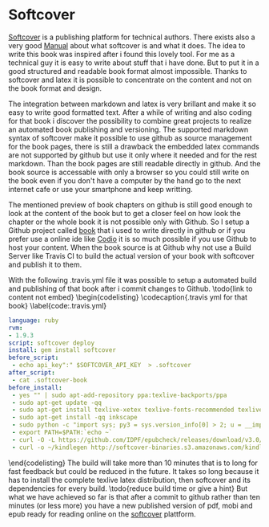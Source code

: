 # Softcover

[Softcover](https://www.softcover.io) is a publishing platform for technical authors. There exists also a very good 
[Manual](http://manual.softcover.io/) about what softcover is and what it does. The idea to write this book was inspired after
i found this lovely tool. For me as a technical guy it is easy to write about stuff that i have done. But to put it in a good
structured and readable book format almost impossible. Thanks to softcover and latex it is possible to concentrate on the content and
not on the book format and design.

The integration between markdown and latex is very brillant and make it so easy to write good formatted text. After a while of writing and 
also coding for that book i discover the possibility to combine  great projects to realize an automated book publishing and
versioning. The supported markdown syntax of softcover make it possible to use github as source management for the book pages, there
is still a drawback the embedded latex commands are not supported by github but use it only where it needed and for the rest markdown. Than 
the book pages are still readable directly in github. And the book source is accessable with only a browser so you could still write
on the book even if you don't have a computer by the hand go to the next internet cafe or use your smartphone and keep writting.

The mentioned preview of book chapters on github is still good enough to look at the content of the book but to get a closer feel
on how look the chapter or the whole book it is not possible only with Github. So I setup a Github project called 
[book](https://github.com/pussinboots/book) that i used to write directly in github or if you prefer use a online ide like 
[Codio](https://codio.com) it is so much possible if you use Github to host your content. When the book source is at Github why not use 
a Build Server like Travis CI to build the actual version of your book with softcover and publish it to them.

With the following .travis.yml file it was possible to setup a automated build and publishing of that book after i commit changes to Github.
\todo{link to content not embed}
\begin{codelisting}
\codecaption{.travis yml for that book}
\label{code:.travis.yml}
```yaml
language: ruby
rvm:
- 1.9.3
script: softcover deploy
install: gem install softcover
before_script:
 - echo api_key":" $SOFTCOVER_API_KEY  > .softcover
after_script:
 - cat .softcover-book
before_install:
 - yes "" | sudo apt-add-repository ppa:texlive-backports/ppa
 - sudo apt-get update -qq
 - sudo apt-get install texlive-xetex texlive-fonts-recommended texlive-latex-recommended texlive-latex-extra
 - sudo apt-get install -qq inkscape
 - sudo python -c "import sys; py3 = sys.version_info[0] > 2; u = __import__('urllib.request' if py3 else 'urllib', fromlist=1); exec(u.urlopen('http://status.calibre-ebook.com/linux_installer').read()); main(install_dir='`echo ~`')"
 - export PATH=$PATH:`echo ~`
 - curl -O -L https://github.com/IDPF/epubcheck/releases/download/v3.0/epubcheck-3.0.zip && unzip epubcheck-3.0.zip -d ~
 - curl -o ~/kindlegen http://softcover-binaries.s3.amazonaws.com/kindlegen && chmod +x ~/kindlegen
```
\end{codelisting}
The build will take more than 10 minutes that is to long for fast feedback but could be reduced in the future. It takes so long
because it has to install the complete texlive latex distribution, then softcover and its dependencies for every build.
\todo{reduce build time or give a hint}
But what we have achieved so far is that after a commit to github rather than ten minutes (or less more) you have a new published version of pdf, 
mobi and epub ready for reading online on the [softcover](https://www.softcover.io) plattform.

